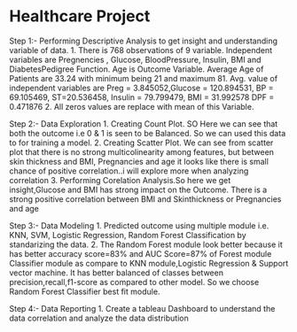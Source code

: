 # Healthcare Project

Step 1:- Performing Descriptive Analysis to get insight and understanding variable of data.
        1. There is 768 observations of 9 variable. Independent variables are Pregnencies ,
        Glucose, BloodPressure, Insulin, BMI and DiabetesPedigree Function. Age is
        Outcome Variable. Average Age of Patients are 33.24 with minimum being 21 and
        maximum 81. Avg. value of independent variables are Preg = 3.845052,Glucose =
        120.894531, BP = 69.105469, ST=20.536458, Insulin = 79.799479, BMI = 31.992578
        DPF = 0.471876
        2. All zeros values are replace with mean of this Variable.
        
Step 2:- Data Exploration
        1. Creating Count Plot. SO Here we can see that both the outcome i.e 0 & 1 is seen to be
        Balanced. So we can used this data to for training a model.
        2. Creating Scatter Plot. We can see from scatter plot that there is no strong
        multicolinearity among features, but between skin thickness and BMI, Pregnancies
        and age it looks like there is small chance of positive correlation..i will explore more
        when analyzing correlation
        3. Performing Corelation Analysis.So here we get insight,Glucose and BMI has strong
        impact on the Outcome. There is a strong positive correlation between BMI and
        Skinthickness or Pregnancies and age
        
Step 3:- Data Modeling
        1. Predicted outcome using multiple module i.e. KNN, SVM, Logistic Regression,
        Random Forest Classification by standarizing the data.
        2. The Random Forest module look better because it has better accuracy score=83%
        and AUC Score=87% of Forest module Classifier module as compare to KNN
        module,Logistic Regression & Support vector machine. It has better balanced of
        classes between precision,recall,f1-score as compared to other model. So we choose
        Random Forest Classifier best fit module.
        
Step 4:- Data Reporting
        1. Create a tableau Dashboard to understand the data correlation and analyze the data
        distribution
